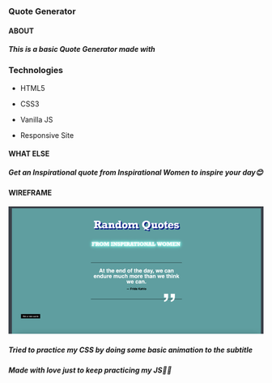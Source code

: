 ### Quote Generator

#### ABOUT

##### This is a basic Quote Generator made with

### Technologies

- HTML5

- CSS3

- Vanilla JS

- Responsive Site

#### WHAT ELSE

##### Get an Inspirational quote from Inspirational Women to inspire your day😊

#### WIREFRAME

![img](./images/screenshot.png)

##### Tried to practice my CSS by doing some basic animation to the subtitle

##### Made with love just to keep practicing my JS👩‍💻
